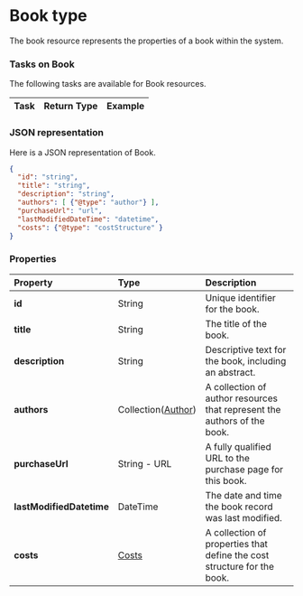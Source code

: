 # Book type

The book resource represents the properties of a book within the system.

### Tasks on Book

The following tasks are available for Book resources.

| Task   | Return Type | Example |
|:-------|:------------|:------------|


### JSON representation

Here is a JSON representation of Book.

<!-- { "blockType": "resource",
"@type": "book",
"optionalProperties": [] } -->
```json
{
  "id": "string",
  "title": "string",
  "description": "string",
  "authors": [ {"@type": "author"} ],
  "purchaseUrl": "url",
  "lastModifiedDateTime": "datetime",
  "costs": {"@type": "costStructure" }
}
```

### Properties

| Property | Type | Description |
|:---------|:-----|:------------|
| **id**   | String | Unique identifier for the book. |
| **title** | String | The title of the book. |
| **description** | String | Descriptive text for the book, including an abstract. |
| **authors** | Collection([Author](author.md)) | A collection of author resources that represent the authors of the book. |
| **purchaseUrl** | String - URL | A fully qualified URL to the purchase page for this book. |
| **lastModifiedDatetime** | DateTime | The date and time the book record was last modified. |
| **costs** | [Costs](costs.md) | A collection of properties that define the cost structure for the book. |

<!-- {
"type": "#page.annotation",
"description": "",
"keywords": "",
"section": "",
"tocPath": "",
"tocBookmarks": {}
} -->
